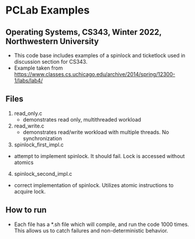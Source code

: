# PCLab Examples
## Operating Systems, CS343, Winter 2022, Northwestern University

- This code base includes examples of a spinlock and ticketlock used in discussion section for CS343. 
- Example taken from https://www.classes.cs.uchicago.edu/archive/2014/spring/12300-1/labs/lab4/


## Files
1. read_only.c
   - demonstrates read only, multithreaded workload
2. read_write.c
   - demonstrates read/write workload with multiple threads. No synchronization
3. spinlock_first_impl.c
  - attempt to implement spinlock. It should fail. Lock is accessed without atomics
4. spinlock_second_impl.c
  - correct implementation of spinlock. Utilizes atomic instructions to acquire lock. 

## How to run
- Each file has a \*.sh file which will compile, and run the code 1000 times. This allows us to catch failures and non-deterministic behavior. 

